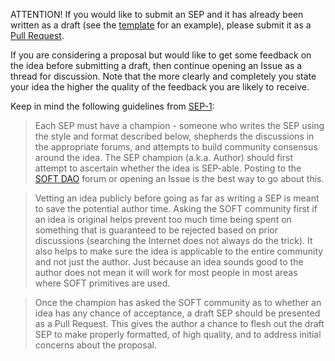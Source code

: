 
ATTENTION! If you would like to submit an SEP and it has already been written as a draft (see the [template](https://github.com/softdao/SEPs/blob/master/sep-X.md) for an example), please submit it as a [Pull Request](https://github.com/softdao/SEPs/pulls).

If you are considering a proposal but would like to get some feedback on the idea before submitting a draft, then continue opening an Issue as a thread for discussion.  Note that the more clearly and completely you state your idea the higher the quality of the feedback you are likely to receive.

Keep in mind the following guidelines from [SEP-1](https://seps.softdao.ch/SEPS/sep-1):

> Each SEP must have a champion - someone who writes the SEP using the style and format described below, shepherds the discussions in the appropriate forums, and attempts to build community consensus around the idea. The SEP champion (a.k.a. Author) should first attempt to ascertain whether the idea is SEP-able. Posting to the [SOFT DAO](https://www.softdao.ch) forum or opening an Issue is the best way to go about this.

> Vetting an idea publicly before going as far as writing a SEP is meant to save the potential author time. Asking the SOFT community first if an idea is original helps prevent too much time being spent on something that is guaranteed to be rejected based on prior discussions (searching the Internet does not always do the trick). It also helps to make sure the idea is applicable to the entire community and not just the author. Just because an idea sounds good to the author does not mean it will work for most people in most areas where SOFT primitives are used.

> Once the champion has asked the SOFT community as to whether an idea has any chance of acceptance, a draft SEP should be presented as a Pull Request. This gives the author a chance to flesh out the draft SEP to make properly formatted, of high quality, and to address initial concerns about the proposal.
